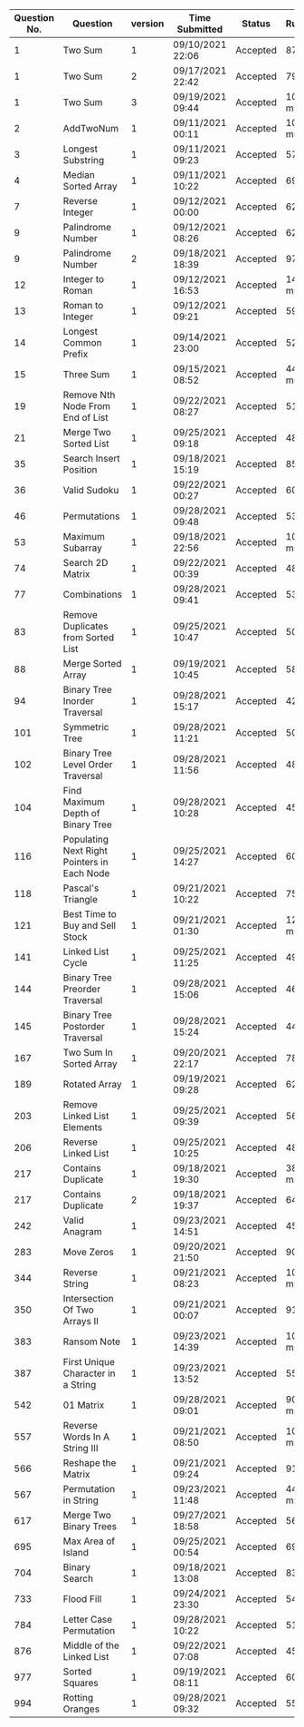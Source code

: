 | Question No. | Question | version | Time Submitted | Status | Runtime | Memory | Language | Runtime Percentile | Memory Percentile |
|---|---|---|---|---|---|---|---|---|---|
| 1 | Two Sum | 1 | 09/10/2021 22:06 | Accepted | 870 ms | 69.8 MB | Scala | 12.9% | 12.9% |
| 1 | Two Sum | 2 | 09/17/2021 22:42 | Accepted | 796 ms | 70.3 MB | Scala | 28.69% | 20.78% |
| 1 | Two Sum | 3 | 09/19/2021 09:44 | Accepted | 1018 ms | 75.6 MB | Scala | 33.47% | 20.67% |
| 2 | AddTwoNum | 1 | 09/11/2021 00:11 | Accepted | 1018 ms | 75.6 MB | scala | 8.9% | 15.7% |
| 3 | Longest Substring | 1 | 09/11/2021 09:23 | Accepted | 572 ms | 51.8 MB | scala | 57% | 61% |
| 4 | Median Sorted Array | 1 | 09/11/2021 10:22 | Accepted | 692 ms | 55.4 MB | scala | 46% | 39% |
| 7 | Reverse Integer | 1 | 09/12/2021 00:00 | Accepted | 624 ms | 61.4 MB | scala | 10.75% | 5.38% |
| 9 | Palindrome Number | 1 | 09/12/2021 08:26 | Accepted | 628 ms | 53.2 MB | scala | 13% | 14.8% |
| 9 | Palindrome Number | 2 | 09/18/2021 18:39 | Accepted | 979 ms | 83.2 MB | scala | 5.18% | 6.22% |
| 12 | Integer to Roman | 1 | 09/12/2021 16:53 | Accepted | 1456 ms | 90.8 MB | scala | 6.56% | 6.56% |
| 13 | Roman to Integer | 1 | 09/12/2021 09:21 | Accepted | 596 ms | 51.8 MB | scala | 27.6% | 46.6% |
| 14 | Longest Common Prefix | 1 | 09/14/2021 23:00 | Accepted | 524 ms | 51.5 MB | scala | 39.8% | 42.1% |
| 15 | Three Sum | 1 | 09/15/2021 08:52 | Accepted | 4425 ms | 441.4 MB | scala | 6.85% | 5.48% |
| 19 | Remove Nth Node From End of List | 1 | 09/22/2021 08:27 | Accepted | 512 ms | 53.9 MB | scala | 43.10% | 44.83% |
| 21 | Merge Two Sorted List | 1 | 09/25/2021 09:18 | Accepted | 488 ms | 53.9 MB | scala | 92.86% | 66.07% |
| 35 | Search Insert Position | 1 | 09/18/2021 15:19 | Accepted | 859 ms | 67.3 MB | scala | 6.02% | 13.25% |
| 36 | Valid Sudoku | 1 | 09/22/2021 00:27 | Accepted | 608 ms | 52.7 MB | scala | 29.41% | 44.12% |
| 46 | Permutations | 1 | 09/28/2021 09:48 | Accepted | 536 ms | 54.1 MB | scala | 42.86% | 42.86% |
| 53 | Maximum Subarray | 1 | 09/18/2021 22:56 | Accepted | 1033 ms | 183.3 MB | scala | 5.30% | 5.30% |
| 74 | Search 2D Matrix | 1 | 09/22/2021 00:39 | Accepted | 484 ms | 51.4 MB | scala | 42.86% | 42.86% |
| 77 | Combinations | 1 | 09/28/2021 09:41 | Accepted | 532 ms | 54.8 MB | scala | 90.63% | 93.75% |
| 83 | Remove Duplicates from Sorted List | 1 | 09/25/2021 10:47 | Accepted | 504 ms | 54 MB | scala | 81.48% | 37.04% |
| 88 | Merge Sorted Array | 1 | 09/19/2021 10:45 | Accepted | 585 ms | 63.8 MB | scala | 16.67% | 5.56% |
| 94 | Binary Tree Inorder Traversal | 1 | 09/28/2021 15:17 | Accepted | 428 ms | 53.3 MB | scala | 100% | 81.25% |
| 101 | Symmetric Tree | 1 | 09/28/2021 11:21 | Accepted | 508 ms | 53.6 MB | scala | 43.18% | 88.64% |
| 102 | Binary Tree Level Order Traversal | 1 | 09/28/2021 11:56 | Accepted | 484 ms | 53.9 MB | scala | 87.10% | 61.29% |
| 104 | Find Maximum Depth of Binary Tree | 1 | 09/28/2021 10:28 | Accepted | 452 ms | 53.4 MB | scala | 100% | 88.89% |
| 116 | Populating Next Right Pointers in Each Node | 1 | 09/25/2021 14:27 | Accepted | 604 ms | 52.6 MB | scala | 40.74% | 74.07% |
| 118 | Pascal's Triangle | 1 | 09/21/2021 10:22 | Accepted | 751 ms | 61.1 MB | scala | 27.12% | 13.56% |
| 121 | Best Time to Buy and Sell Stock | 1 | 09/21/2021 01:30 | Accepted | 1278 ms | 90 MB | scala | 5.21% | 20.83% |
| 141 | Linked List Cycle | 1 | 09/25/2021 11:25 | Accepted | 496 ms | 52.3 MB | scala | 70.83% | 37.50% |
| 144 | Binary Tree Preorder Traversal | 1 | 09/28/2021 15:06 | Accepted | 468 ms | 53.4 MB | scala | 42.86% | 50.00% |
| 145 | Binary Tree Postorder Traversal | 1 | 09/28/2021 15:24 | Accepted | 448 ms | 53.2 MB | scala | 93.33% | 93.33% |
| 167 | Two Sum In Sorted Array | 1 | 09/20/2021 22:17 | Accepted | 785 ms | 66.9 MB | scala | 36.21% | 29.31% |
| 189 | Rotated Array | 1 | 09/19/2021 09:28 | Accepted | 620 ms | 63 MB | scala | 86.36% | 96.97% |
| 203 | Remove Linked List Elements | 1 | 09/25/2021 09:39 | Accepted | 560 ms | 55.2 MB | scala | 23.81% | 19.05% |
| 206 | Reverse Linked List | 1 | 09/25/2021 10:25 | Accepted | 488 ms | 53.4 MB | scala | 47.67% | 81.40% |
| 217 | Contains Duplicate | 1 | 09/18/2021 19:30 | Accepted | 3805 ms | 734.6 MB | scala | 5.08% | 5.08% |
| 217 | Contains Duplicate | 2 | 09/18/2021 19:37 | Accepted | 648 ms | 59.1 MB | scala | 50.85% | 77.12% |
| 242 | Valid Anagram | 1 | 09/23/2021 14:51 | Accepted | 456 ms | 51 MB | scala | 96.97% | 93.94% |
| 283 | Move Zeros | 1 | 09/20/2021 21:50 | Accepted | 908 ms | 67.9 MB | scala | 12.50% | 20.83% |
| 344 | Reverse String | 1 | 09/21/2021 08:23 | Accepted | 1092 ms | 86.2 MB | scala | 20% | 30% |
| 350 | Intersection Of Two Arrays II | 1 | 09/21/2021 00:07 | Accepted | 914 ms | 69.4 MB | scala | 20.15% | 12.69% |
| 383 | Ransom Note | 1 | 09/23/2021 14:39 | Accepted | 1024 ms | 55.1 MB | scala | 20.00% | 26.67% |
| 387 | First Unique Character in a String | 1 | 09/23/2021 13:52 | Accepted | 552 ms | 51.1 MB | scala | 97.44% | 94.87% |
| 542 | 01 Matrix | 1 | 09/28/2021 09:01 | Accepted | 9088 ms | 69.2 MB | scala | 5.40% | 14.86% |
| 557 | Reverse Words In A String III | 1 | 09/21/2021 08:50 | Accepted | 1005 ms | 81.6 MB | scala | 18.52% | 25.93% |
| 566 | Reshape the Matrix | 1 | 09/21/2021 09:24 | Accepted | 917 ms | 79.2 MB | scala | 38.46% | 7.69% |
| 567 | Permutation in String | 1 | 09/23/2021 11:48 | Accepted | 4408 ms | 56.4 MB | scala | 17.39% | 34.78% |
| 617 | Merge Two Binary Trees | 1 | 09/27/2021 18:58 | Accepted | 560 ms | 54.2 MB | scala | 100.00% | 96.55% |
| 695 | Max Area of Island | 1 | 09/25/2021 00:54 | Accepted | 696 ms | 57.5 MB | scala | 41.67% | 50.00% |
| 704 | Binary Search | 1 | 09/18/2021 13:08 | Accepted | 839 ms | 84.3 MB | scala | 41.86% | 10.46% |
| 733 | Flood Fill | 1 | 09/24/2021 23:30 | Accepted | 544 ms | 53.1 MB | scala | 93.33% | 80.00% |
| 784 | Letter Case Permutation | 1 | 09/28/2021 10:22 | Accepted | 512 ms | 53.3 MB | scala | 66.67% | 50.00% |
| 876 | Middle of the Linked List | 1 | 09/22/2021 07:08 | Accepted | 452 ms | 53.4 MB | scala | 67.74% | 48.39% |
| 977 | Sorted Squares | 1 | 09/19/2021 08:11 | Accepted | 604 ms | 53.1 MB | scala | 73.47% | 58.16% |
| 994 | Rotting Oranges | 1 | 09/28/2021 09:32 | Accepted | 556 ms | 53.1 MB | scala | 37.50% | 75.00% |